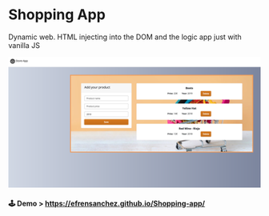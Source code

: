 # Shopping App
Dynamic web.
HTML injecting into the DOM and the logic app just with vanilla JS


![Screenshot](./docs/capture.png)
####  🕹️ Demo > https://efrensanchez.github.io/Shopping-app/



